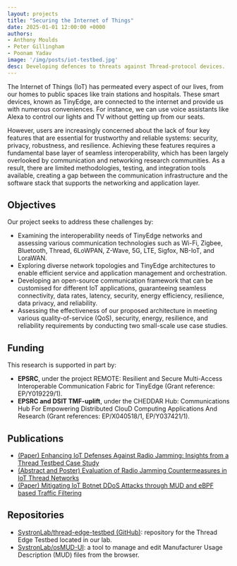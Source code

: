 ```yaml
---
layout: projects
title: "Securing the Internet of Things"
date: 2025-01-01 12:00:00 +0000
authors:
- Anthony Moulds
- Peter Gillingham
- Poonam Yadav
image: '/img/posts/iot-testbed.jpg'
desc: Developing defences to threats against Thread-protocol devices.
---
```


The Internet of Things (IoT) has permeated every aspect of our lives, from our homes to public spaces like train stations and hospitals. These smart devices, known as TinyEdge, are connected to the internet and provide us with numerous conveniences. For instance, we can use voice assistants like Alexa to control our lights and TV without getting up from our seats.

However, users are increasingly concerned about the lack of four key features that are essential for trustworthy and reliable systems: security, privacy, robustness, and resilience. Achieving these features requires a fundamental base layer of seamless interoperability, which has been largely overlooked by communication and networking research communities. As a result, there are limited methodologies, testing, and integration tools available, creating a gap between the communication infrastructure and the software stack that supports the networking and application layer.

## Objectives

Our project seeks to address these challenges by:

- Examining the interoperability needs of TinyEdge networks and assessing various communication technologies such as Wi-Fi, Zigbee, Bluetooth, Thread, 6LoWPAN, Z-Wave, 5G, LTE, Sigfox, NB-IoT, and LoraWAN.
- Exploring diverse network topologies and TinyEdge architectures to enable efficient service and application management and orchestration.
- Developing an open-source communication framework that can be customised for different IoT applications, guaranteeing seamless connectivity, data rates, latency, security, energy efficiency, resilience, data privacy, and reliability.
- Assessing the effectiveness of our proposed architecture in meeting various quality-of-service (QoS), security, energy, resilience, and reliability requirements by conducting two small-scale use case studies.

## Funding

This research is supported in part by:

- **EPSRC**, under the project REMOTE: Resilient and Secure Multi-Access Interoperable Communication Fabric for TinyEdge (Grant reference: EP/Y019229/1).
- **EPSRC and DSIT TMF-uplift**, under the CHEDDAR Hub: Communications Hub For Empowering Distributed ClouD Computing Applications And Research (Grant references: EP/X040518/1, EP/Y037421/1).

## Publications

- [(Paper) Enhancing IoT Defenses Against Radio Jamming: Insights from a Thread Testbed Case Study](https://systronlab.github.io/publications/2025-enhancing-iot-defenses-against-radio-jamming)
- [(Abstract and Poster) Evaluation of Radio Jamming Countermeasures in IoT Thread Networks](https://systronlab.github.io/publications/2025-evaluation-of-radio-jamming-countermeasures)
- [(Paper) Mitigating IoT Botnet DDoS Attacks through MUD and eBPF based Traffic Filtering](https://dl.acm.org/doi/10.1145/3631461.3631549)

## Repositories

- [SystronLab/thread-edge-testbed (GitHub)](https://github.com/SystronLab/thread-edge-testbed): repository for the Thread Edge Testbed located in our lab.
- [SystronLab/osMUD-UI](https://github.com/SystronLab/osMUD-UI): a tool to manage and edit Manufacturer Usage Description (MUD) files from the browser.
